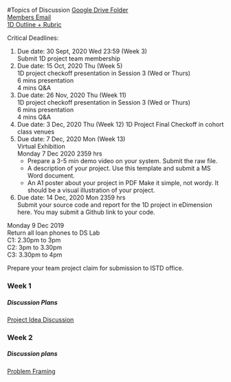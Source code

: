 #Topics of Discussion
<a href="https://drive.google.com/drive/folders/11AvPN6FO2Q9EOUyGcgd9SjoZMvlyFdA0?usp=sharing" title="Google Drive Folder">
Google Drive Folder </a>
<br>
<a href="https://docs.google.com/spreadsheets/d/1YDQ4P7yg9ofHbYfBEAOOOk6UE3_zdHUDkQdantI8KA0/edit" title="Members Email">
Members Email</a>
<br>
<a href="https://drive.google.com/drive/folders/11AvPN6FO2Q9EOUyGcgd9SjoZMvlyFdA0">1D Outline + Rubric</a>

Critical Deadlines:
<ol>

<li>
    Due date: 30 Sept, 2020 Wed 23:59 (Week 3)
    <br>
    Submit 1D project team membership 
</li>

<li>
    Due date: 15 Oct, 2020 Thu (Week 5)
    <br>
    1D project checkoff presentation in Session 3 (Wed or Thurs) <br>
    6 mins presentation<br>
    4 mins Q&A 
</li>
<li>
    Due date: 26 Nov, 2020 Thu (Week 11)
    <br>
    1D project checkoff presentation in Session 3 (Wed or Thurs) <br>
    6 mins presentation<br>
    4 mins Q&A 
</li>
<li>
    Due date: 3 Dec, 2020 Thu (Week 12)
    1D Project Final Checkoff in cohort class venues 
</li>
<li>
Due date: 7 Dec, 2020 Mon (Week 13) <br>
Virtual Exhibition <br>
Monday 7 Dec 2020 2359 hrs
<ul>
    <li>Prepare a 3-5 min demo video on your system. Submit the raw file.</li>
    <li>A description of your project. Use this template and submit a MS Word document. </li>
    <li>An A1 poster about your project in PDF Make it simple, not wordy. It should be a visual illustration of your project. </li>
</ul>

<li>Due date: 14 Dec, 2020 Mon 2359 hrs <br>
Submit your source code and report for the 1D project in eDimension here. You may submit a Github link to your code. </li>
</ol>

Monday 9 Dec 2019<br>
Return all loan phones to DS Lab<br>
C1: 2.30pm to 3pm<br>
C2: 3pm to 3.30pm<br>
C3: 3.30pm to 4pm


Prepare your team project claim for submission to ISTD office.



### Week 1
##### Discussion Plans
<a href="https://docs.google.com/presentation/d/14KbEW97bPCTB8Q0IHs9RHlSJYzz_l1vS7Ixw67hOeao/edit#slide=id.g9774bc0097_0_0" title="Project idea discussion">
Project Idea Discussion </a>

### Week 2
##### Discussion plans
<a href="https://docs.google.com/presentation/d/110Djs_CUF4PCQEgyUK7dHzXeHp07SLuoLkjDXUM06OE/edit" title="Problem Framing">
Problem Framing </a>